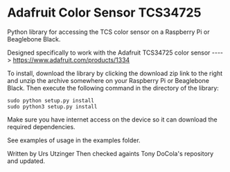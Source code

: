 Adafruit Color Sensor TCS34725
==============================

Python library for accessing the TCS color sensor on a Raspberry Pi or Beaglebone Black.

Designed specifically to work with the Adafruit TCS34725 color sensor ----> https://www.adafruit.com/products/1334

To install, download the library by clicking the download zip link to the right and unzip the archive somewhere on your Raspberry Pi or Beaglebone Black. Then execute the following command in the directory of the library:

````
sudo python setup.py install
sudo python3 setup.py install
````

Make sure you have internet access on the device so it can download the required dependencies.

See examples of usage in the examples folder.

Written by Urs Utzinger
Then checked againts Tony DoCola's repository and updated.
